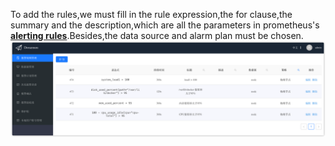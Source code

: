 To add the rules,we must fill in the rule expression,the for clause,the summary and the description,which are all the parameters in prometheus's **[alerting rules](https://prometheus.io/docs/prometheus/latest/configuration/alerting_rules/)**.Besides,the data source and alarm plan must be chosen.
![addrules](docs/images/addrules.png)